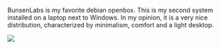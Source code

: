 BunsenLabs is my favorite debian openbox. This is my second system installed on a laptop next to Windows. In my opinion, it is a very nice distribution, characterized by minimalism, comfort and a light desktop.

<img src="https://skandyn-sh.github.io/img/bunsenlabs.png"/>
